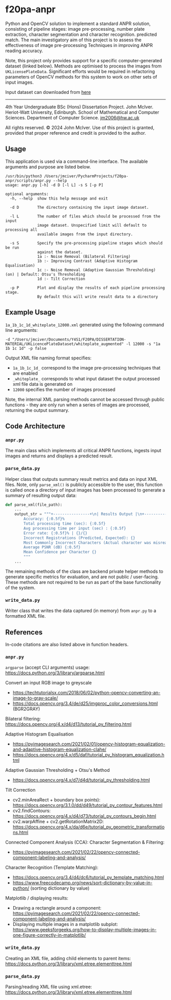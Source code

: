 # f20pa-anpr

Python and OpenCV solution to implement a standard ANPR solution, consisting of pipeline stages: image pre-processing, 
number plate extraction, character segmentation and character recognition.
predicted match. The main investigatory aim of this project is to assess the effectiveness of image
pre-processing Techniques in improving ANPR reading accuracy.

Note, this project only provides support for a specific computer-generated dataset (linked below).
Methods are optimised to process the images from `UKLicensePlateData`.
Significant efforts would be required in refactoring parameters of OpenCV methods for this system
to work on other sets of input images. 

Input dataset can downloaded from [here](https://www.kaggle.com/datasets/saadbinmunir/uk-licence-plate-synthetic-images/)

---
4th Year Undergraduate BSc (Hons) Dissertation Project. John McIver. Heriot-Watt University, Edinburgh. School of
Mathematical and Computer Sciences. Department of Computer Science. jm2006@hw.ac.uk

All rights reserved. © 2024 John McIver.
Use of this project is granted, provided that proper reference and credit is provided to the author.


## Usage

This application is used via a command-line interface. The available arguments and purpose are listed below.

```
/usr/bin/python3 /Users/jmciver/PycharmProjects/f20pa-anpr/scripts/anpr.py --help
usage: anpr.py [-h] -d D [-l L] -s S [-p P]

optional arguments:
  -h, --help  show this help message and exit
  
  -d D        The directory containing the input image dataset.
  
  -l L        The number of files which should be processed from the input
              image dataset. Unspecified limit will default to processing all
              available images from the input directory.
              
  -s S        Specify the pre-processing pipeline stages which should be run
              against the dataset. 
              1a :- Noise Removal (Bilateral Filtering)
              1b :- Improving Contrast (Adaptive Histogram Equalisation) 
              1c :- Noise Removal (Adaptive Gaussian Thresholding) (on) | Default: Otsu's Thresholding
              1d :- Tilt Correction
              
  -p P        Plot and display the results of each pipeline processing stage.
              By default this will write result data to a directory
```

## Example Usage

`1a_1b_1c_1d_whiteplate_12000.xml` generated using the following command line arguments:

```
-d "/Users/jmciver/Documents/Y4S1/F20PA/DISSERTATION-MATERIAL/UKLicencePlateDataset/whiteplate_augmented" -l 12000 -s "1a 1b 1c 1d" -p false
```

Output XML file naming format specifies:
* `1a_1b_1c_1d_` correspond to the image pre-processing techniques that are enabled
* `_whiteplate_` corresponds to what input dataset the output processed xml file data is generated on
* `12000` specifies the number of images processed

Note, the internal XML parsing methods cannot be accessed through public functions - they are only run when a series of 
images are processed, returning the output summary.

## Code Architecture
### `anpr.py`
The main class which implements all critical ANPR functions, ingests input images and returns and displays a predicted 
result.


### `parse_data.py`
Helper class that outputs summary result metrics and data on input XML files. Note, only `parse_xml()` is publicly 
accessible to the user, this function is called once a directory of input images has been processed to generate 
a summary of resulting output data:

```python
def parse_xml(file_path):
    ...
    output_str = """+----------------+\n| Results Output |\n+----------------+\n Input File: {} \n
        Accuracy: {:0.5f}%
        Total processing time (sec): {:0.5f}
        Avg processing time per input (sec) : {:0.5f}
        Error rate: {:0.5f}% | {}/{}
        Incorrect Registrations (Predicted, Expected): {}
        Most Commonly Incorrect Characters (Actual character was misread as ... N times) | {}
        Average PSNR (dB) {:0.5f}
        Mean Confidence per Character {}
        """
    ...
```

The remaining methods of the class are backend private helper methods to generate specific metrics for evaluation, 
and are not public / user-facing. These methods are not required to be run as part of the base functionality of the 
system.

### `write_data.py`
Writer class that writes the data captured (in memory) from `anpr.py` to a formatted XML file.

## References
In-code citations are also listed above in function headers.

### `anpr.py`
`argparse` (accept CLI arguments) usage: https://docs.python.org/3/library/argparse.html

Convert an input RGB image to greyscale
- https://techtutorialsx.com/2018/06/02/python-opencv-converting-an-image-to-gray-scale/
- https://docs.opencv.org/3.4/de/d25/imgproc_color_conversions.html (BGR2GRAY)


Bilateral filtering:  https://docs.opencv.org/4.x/d4/d13/tutorial_py_filtering.html

Adaptive Histogram Equalisation
- https://pyimagesearch.com/2021/02/01/opencv-histogram-equalization-and-adaptive-histogram-equalization-clahe/
- https://docs.opencv.org/4.x/d5/daf/tutorial_py_histogram_equalization.html

Adaptive Gaussian Thresholding + Otsu's Method
-  https://docs.opencv.org/4.x/d7/d4d/tutorial_py_thresholding.html

Tilt Correction
- cv2.minAreaRect + boundary box points): https://docs.opencv.org/3.1.0/dd/d49/tutorial_py_contour_features.html
- cv2.findContours: https://docs.opencv.org/4.x/d4/d73/tutorial_py_contours_begin.html
- cv2.warpAffine + cv2.getRotationMatrix2D:  https://docs.opencv.org/4.x/da/d6e/tutorial_py_geometric_transformations.html

Connected Component Analysis (CCA): Character Segmentation & Filtering:
- https://pyimagesearch.com/2021/02/22/opencv-connected-component-labeling-and-analysis/

Character Recognition (Template Matching):
- https://docs.opencv.org/3.4/d4/dc6/tutorial_py_template_matching.html
- https://www.freecodecamp.org/news/sort-dictionary-by-value-in-python/ (sorting dictionary by value)

Matplotlib / displaying results:
- Drawing a rectangle around a component: https://pyimagesearch.com/2021/02/22/opencv-connected-component-labeling-and-analysis/ 
- Displaying multiple images in a matplotlib subplot: https://www.geeksforgeeks.org/how-to-display-multiple-images-in-one-figure-correctly-in-matplotlib/


### `write_data.py`
Creating an XML file, adding child elements to parent items: https://docs.python.org/3/library/xml.etree.elementtree.html


### `parse_data.py`
Parsing/reading XML file using xml.etree: https://docs.python.org/3/library/xml.etree.elementtree.html